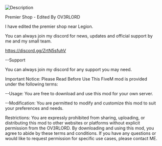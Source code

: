 ![Description](https://i.ibb.co/Tk4XXyv/gam.png)

Premier Shop - Edited By OV3RLORD

I have edited the premier shop near Legion. 

You can always join my discord for news, updates and official support by me and my small team.

https://discord.gg/ZrtN5sfuhV

--Support

You can always join my discord for any support you may need.

Important Notice: Please Read Before Use This FiveM mod is provided under the following terms:

--Usage: You are free to download and use this mod for your own server.

--Modification: You are permitted to modify and customize this mod to suit your preferences and needs.

Restrictions: You are expressly prohibited from sharing, uploading, or distributing this mod to other websites or platforms without explicit permission from the OV3RLORD. By downloading and using this mod, you agree to abide by these terms and conditions. If you have any questions or would like to request permission for specific use cases, please contact ME.

